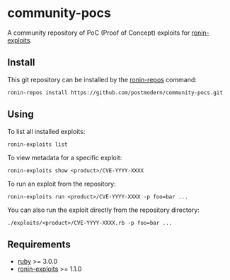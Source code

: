 # community-pocs

A community repository of PoC (Proof of Concept) exploits for [ronin-exploits].

## Install

This git repository can be installed by the [ronin-repos] command:

```shell
ronin-repos install https://github.com/postmodern/community-pocs.git
```

## Using

To list all installed exploits:

```shell
ronin-exploits list
```

To view metadata for a specific exploit:

```shell
ronin-exploits show <product>/CVE-YYYY-XXXX
```

To run an exploit from the repository:

```shell
ronin-exploits run <product>/CVE-YYYY-XXXX -p foo=bar ...
```

You can also run the exploit directly from the repository directory:

```shell
./exploits/<product>/CVE-YYYY-XXXX.rb -p foo=bar ...
```

## Requirements

* [ruby] >= 3.0.0
* [ronin-exploits] >= 1.1.0

[ruby]: https://www.ruby-lang.org/
[ronin-repos]: https://github.com/ronin-rb/ronin-repos#readme
[ronin-exploits]: https://github.com/ronin-rb/ronin-exploits#readme

